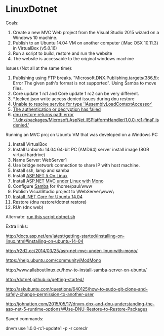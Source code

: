 # LinuxDotnet

Goals:

1. Create a new MVC Web project from the Visual Studio 2015 wizard on a Windows 10 machine. 
2. Publish to an Ubuntu 14.04 VM on another computer (iMac OSX 10.11.3) in VirtualBox (v5.0.16)
3. Run a script to build, restore and run the website
4. The website is accessable to the original windows machine


Issues (Not all at the same time):

1. Publishing using FTP breaks. "Microsoft.DNX.Publishing.targets(386,5): Error The given path's format is not supported". Using Samba to move files. 
2. Core update 1 rc1 and Core update 1 rc2 can be very different.
3. *.locked.json write access denied issues during dnu restore
4. [Unable to resolve service for type 'IAssemblyLoadContextAccessor'](https://github.com/aspnet/dnx/issues/3032)
5. [The authentication or decryption has failed](https://forums.xamarin.com/discussion/10405/the-authentication-or-decryption-has-failed-in-the-web-request)
6. [dnu restore returns path error ''/.dnx/packages/Microsoft.AspNet.IISPlatformHandler/1.0.0-rc1-final' is denied.'](http://stackoverflow.com/questions/34095014/dnu-restore-returns-path-error-users-account-name-dnx-packages-microsoft-a)



Running an MVC proj on Ubuntu VM that was developed on a Windows PC

1. Install VirtualBox
1. Install Unbuntu 14.04 64-bit PC (AMD64) server install image (8GB virtual hardrive)
1. Name Server: WebServer1
1. Use bridge network connection to share IP with host machine.
1. Install ssh, lamp and samba
1. Install [ASP.NET 5 On Linux](http://docs.asp.net/en/latest/getting-started/installing-on-linux.html#installing-on-ubuntu-14-04)
1. Install [ASP.NET MVC under Linux with Mono](http://r2d2.cc/2014/03/25/asp-net-mvc-under-linux-with-mono/)
1. Configure [Samba](http://www.allaboutlinux.eu/how-to-install-samba-server-on-ubuntu/) for /home/paul/www 
1. Publish VisualStudio project to \\WebServer\www\ 
1. [Install .NET Core for Ubuntu 14.04](http://dotnet.github.io/getting-started/)
1. Restore (dnu restore/dotnet restore)
1. RUn (dnx web)

Alternate: [run this script dotnet.sh](https://github.com/TotzkePaul/LinuxDotnet/blob/master/dotnet.sh)

Extra links:

http://docs.asp.net/en/latest/getting-started/installing-on-linux.html#installing-on-ubuntu-14-04

http://r2d2.cc/2014/03/25/asp-net-mvc-under-linux-with-mono/

https://help.ubuntu.com/community/ModMono

http://www.allaboutlinux.eu/how-to-install-samba-server-on-ubuntu/

http://dotnet.github.io/getting-started/

http://askubuntu.com/questions/640125/how-to-sudo-git-clone-and-safely-change-permission-to-another-user

http://johnatten.com/2015/05/17/dnvm-dnx-and-dnu-understanding-the-asp-net-5-runtime-options/#Use-DNU-Restore-to-Restore-Packages

Saved commands:

dnvm use 1.0.0-rc1-update1 -p -r coreclr

